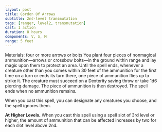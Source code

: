 ```yaml
---
layout: post
title: Cordon Of Arrows
subtitle: 2nd-level transmutation
tags: [ranger, level2, transmutation]
cast: 1 action
duration: 8 hours
components: V, S, M
range: 5 feet
---
```

Materials: four or more arrows or bolts
You plant four pieces of nonmagical ammunition—arrows or crossbow bolts—in the ground within range and lay magic upon them to protect an area. Until the spell ends, whenever a creature other than you comes within 30 feet of the ammunition for the first time on a turn or ends its turn there, one piece of ammunition flies up to strike it. The creature must succeed on a Dexterity saving throw or take 1d6 piercing damage. The piece of ammunition is then destroyed. The spell ends when no ammunition remains.

When you cast this spell, you can designate any creatures you choose, and the spell ignores them.

**At Higher Levels.** When you cast this spell using a spell slot of 3rd level or higher, the amount of ammunition that can be affected increases by two for each slot level above 2nd.